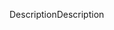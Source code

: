 <span data-ttu-id="c9861-101">Description</span><span class="sxs-lookup"><span data-stu-id="c9861-101">Description</span></span>
